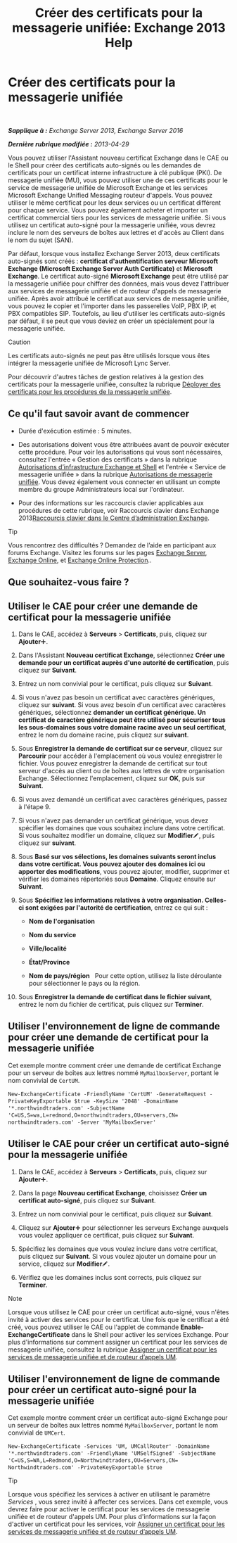 ﻿---
title: 'Créer des certificats pour la messagerie unifiée: Exchange 2013 Help'
TOCTitle: Créer des certificats pour la messagerie unifiée
ms:assetid: 66807ee7-3d3f-482d-a3ac-d4e9baca3271
ms:mtpsurl: https://technet.microsoft.com/fr-fr/library/Dn205141(v=EXCHG.150)
ms:contentKeyID: 54652763
ms.date: 05/23/2018
mtps_version: v=EXCHG.150
ms.translationtype: MT
---

# Créer des certificats pour la messagerie unifiée

 

_**Sapplique à :** Exchange Server 2013, Exchange Server 2016_

_**Dernière rubrique modifiée :** 2013-04-29_

Vous pouvez utiliser l'Assistant nouveau certificat Exchange dans le CAE ou le Shell pour créer des certificats auto-signés ou les demandes de certificats pour un certificat interne infrastructure à clé publique (PKI). De messagerie unifiée (MU), vous pouvez utiliser une de ces certificats pour le service de messagerie unifiée de Microsoft Exchange et les services Microsoft Exchange Unified Messaging routeur d'appels. Vous pouvez utiliser le même certificat pour les deux services ou un certificat différent pour chaque service. Vous pouvez également acheter et importer un certificat commercial tiers pour les services de messagerie unifiée. Si vous utilisez un certificat auto-signé pour la messagerie unifiée, vous devrez inclure le nom des serveurs de boîtes aux lettres et d'accès au Client dans le nom du sujet (SAN).

Par défaut, lorsque vous installez Exchange Server 2013, deux certificats auto-signés sont créés : **certificat d'authentification serveur Microsoft Exchange (Microsoft Exchange Server Auth Certificate)** et **Microsoft Exchange**. Le certificat auto-signé **Microsoft Exchange** peut être utilisé par la messagerie unifiée pour chiffrer des données, mais vous devez l'attribuer aux services de messagerie unifiée et de routeur d'appels de messagerie unifiée. Après avoir attribué le certificat aux services de messagerie unifiée, vous pouvez le copier et l'importer dans les passerelles VoIP, PBX IP, et PBX compatibles SIP. Toutefois, au lieu d'utiliser les certificats auto-signés par défaut, il se peut que vous deviez en créer un spécialement pour la messagerie unifiée.

> [!CAUTION]
> Les certificats auto-signés ne peut pas être utilisés lorsque vous êtes intégrer la messagerie unifiée de Microsoft Lync Server.


Pour découvrir d'autres tâches de gestion relatives à la gestion des certificats pour la messagerie unifiée, consultez la rubrique [Déployer des certificats pour les procédures de la messagerie unifiée](deploying-certificates-for-um-procedures-exchange-2013-help.md).

## Ce qu'il faut savoir avant de commencer

  - Durée d'exécution estimée : 5 minutes.

  - Des autorisations doivent vous être attribuées avant de pouvoir exécuter cette procédure. Pour voir les autorisations qui vous sont nécessaires, consultez l'entrée « Gestion des certificats » dans la rubrique [Autorisations d’infrastructure Exchange et Shell](exchange-and-shell-infrastructure-permissions-exchange-2013-help.md) et l'entrée « Service de messagerie unifiée » dans la rubrique [Autorisations de messagerie unifiée](unified-messaging-permissions-exchange-2013-help.md). Vous devez également vous connecter en utilisant un compte membre du groupe Administrateurs local sur l'ordinateur.

  - Pour des informations sur les raccourcis clavier applicables aux procédures de cette rubrique, voir Raccourcis clavier dans Exchange 2013[Raccourcis clavier dans le Centre d’administration Exchange](keyboard-shortcuts-in-the-exchange-admin-center-exchange-online-protection-help.md).

> [!TIP]
> Vous rencontrez des difficultés ? Demandez de l’aide en participant aux forums Exchange. Visitez les forums sur les pages <a href="https://go.microsoft.com/fwlink/p/?linkid=60612">Exchange Server</a>, <a href="https://go.microsoft.com/fwlink/p/?linkid=267542">Exchange Online</a>, et <a href="https://go.microsoft.com/fwlink/p/?linkid=285351">Exchange Online Protection</a>..


## Que souhaitez-vous faire ?

## Utiliser le CAE pour créer une demande de certificat pour la messagerie unifiée

1.  Dans le CAE, accédez à **Serveurs** \> **Certificats**, puis, cliquez sur **Ajouter**![Icône Ajouter](images/JJ218640.c1e75329-d6d7-4073-a27d-498590bbb558(EXCHG.150).gif "Icône Ajouter").

2.  Dans l'Assistant **Nouveau certificat Exchange**, sélectionnez **Créer une demande pour un certificat auprès d'une autorité de certification**, puis cliquez sur **Suivant**.

3.  Entrez un nom convivial pour le certificat, puis cliquez sur **Suivant**.

4.  Si vous n'avez pas besoin un certificat avec caractères génériques, cliquez sur **suivant**. Si vous avez besoin d'un certificat avec caractères génériques, sélectionnez **demander un certificat générique. Un certificat de caractère générique peut être utilisé pour sécuriser tous les sous-domaines sous votre domaine racine avec un seul certificat**, entrez le nom du domaine racine, puis cliquez sur **suivant**.

5.  Sous **Enregistrer la demande de certificat sur ce serveur**, cliquez sur **Parcourir** pour accéder à l'emplacement où vous voulez enregistrer le fichier. Vous pouvez enregistrer la demande de certificat sur tout serveur d'accès au client ou de boîtes aux lettres de votre organisation Exchange. Sélectionnez l'emplacement, cliquez sur **OK**, puis sur **Suivant**.

6.  Si vous avez demandé un certificat avec caractères génériques, passez à l'étape 9.

7.  Si vous n'avez pas demander un certificat générique, vous devez spécifier les domaines que vous souhaitez inclure dans votre certificat. Si vous souhaitez modifier un domaine, cliquez sur **Modifier**![Icône Modifier](images/Bb124582.6f53ccb2-1f13-4c02-bea0-30690e6ea71d(EXCHG.150).gif "Icône Modifier"), puis cliquez sur **suivant**.

8.  Sous **Basé sur vos sélections, les domaines suivants seront inclus dans votre certificat. Vous pouvez ajouter des domaines ici ou apporter des modifications**, vous pouvez ajouter, modifier, supprimer et vérifier les domaines répertoriés sous **Domaine**. Cliquez ensuite sur **Suivant**.

9.  Sous **Spécifiez les informations relatives à votre organisation. Celles-ci sont exigées par l'autorité de certification**, entrez ce qui suit :
    
      - **Nom de l'organisation**
    
      - **Nom du service**
    
      - **Ville/localité**
    
      - **État/Province**
    
      - **Nom de pays/région**   Pour cette option, utilisez la liste déroulante pour sélectionner le pays ou la région.

10. Sous **Enregistrer la demande de certificat dans le fichier suivant**, entrez le nom du fichier de certificat, puis cliquez sur **Terminer**.

## Utiliser l'environnement de ligne de commande pour créer une demande de certificat pour la messagerie unifiée

Cet exemple montre comment créer une demande de certificat Exchange pour un serveur de boîtes aux lettres nommé `MyMailboxServer`, portant le nom convivial de `CertUM`.

    New-ExchangeCertificate -FriendlyName 'CertUM' -GenerateRequest -PrivateKeyExportable $true -KeySize '2048' -DomainName '*.northwindtraders.com' -SubjectName 'C=US,S=wa,L=redmond,O=northwindtraders,OU=servers,CN= northwindtraders.com' -Server 'MyMailboxServer'

## Utiliser le CAE pour créer un certificat auto-signé pour la messagerie unifiée

1.  Dans le CAE, accédez à **Serveurs** \> **Certificats**, puis, cliquez sur **Ajouter**![Icône Ajouter](images/JJ218640.c1e75329-d6d7-4073-a27d-498590bbb558(EXCHG.150).gif "Icône Ajouter").

2.  Dans la page **Nouveau certificat Exchange**, choisissez **Créer un certificat auto-signé**, puis cliquez sur **Suivant**.

3.  Entrez un nom convivial pour le certificat, puis cliquez sur **Suivant**.

4.  Cliquez sur **Ajouter**![Icône Ajouter](images/JJ218640.c1e75329-d6d7-4073-a27d-498590bbb558(EXCHG.150).gif "Icône Ajouter") pour sélectionner les serveurs Exchange auxquels vous voulez appliquer ce certificat, puis cliquez sur **Suivant**.

5.  Spécifiez les domaines que vous voulez inclure dans votre certificat, puis cliquez sur **Suivant**. Si vous voulez ajouter un domaine pour un service, cliquez sur **Modifier**![Icône Modifier](images/Bb124582.6f53ccb2-1f13-4c02-bea0-30690e6ea71d(EXCHG.150).gif "Icône Modifier").

6.  Vérifiez que les domaines inclus sont corrects, puis cliquez sur **Terminer**.

> [!NOTE]
> Lorsque vous utilisez le CAE pour créer un certificat auto-signé, vous n'êtes invité à activer des services pour le certificat. Une fois que le certificat a été créé, vous pouvez utiliser le CAE ou l'applet de commande <strong>Enable-ExchangeCertificate</strong> dans le Shell pour activer les services Exchange. Pour plus d'informations sur comment assigner un certificat pour les services de messagerie unifiée, consultez la rubrique <a href="assign-a-certificate-to-the-um-and-um-call-router-services-exchange-2013-help.md">Assigner un certificat pour les services de messagerie unifiée et de routeur d’appels UM</a>.


## Utiliser l'environnement de ligne de commande pour créer un certificat auto-signé pour la messagerie unifiée

Cet exemple montre comment créer un certificat auto-signé Exchange pour un serveur de boîtes aux lettres nommé `MyMailboxServer`, portant le nom convivial de `UMCert`.

    New-ExchangeCertificate -Services 'UM, UMCallRouter' -DomainName '*.northwindtraders.com' -FriendlyName 'UMSelfSigned' -SubjectName 'C=US,S=WA,L=Redmond,O=Northwindtraders,OU=Servers,CN= Northwindtraders.com' -PrivateKeyExportable $true

> [!TIP]
> Lorsque vous spécifiez les services à activer en utilisant le paramètre <em>Services</em> , vous serez invité à affecter ces services. Dans cet exemple, vous devrez faire pour activer le certificat pour les services de messagerie unifiée et de routeur d'appels UM. Pour plus d'informations sur la façon d'activer un certificat pour les services, voir <a href="assign-a-certificate-to-the-um-and-um-call-router-services-exchange-2013-help.md">Assigner un certificat pour les services de messagerie unifiée et de routeur d’appels UM</a>.

